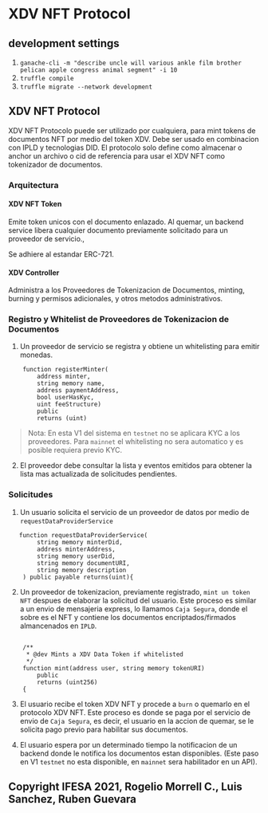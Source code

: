 # XDV NFT Protocol


## development settings

1. `ganache-cli -m "describe uncle will various ankle film brother pelican apple congress animal segment" -i 10`
2. `truffle compile`
3. `truffle migrate --network development`


## XDV NFT Protocol

XDV NFT Protocolo puede ser utilizado por cualquiera, para mint tokens de documentos NFT por medio del token XDV. Debe ser usado en combinacion con IPLD y tecnologias DID. El protocolo solo define como almacenar o anchor un archivo o cid de referencia para usar el XDV NFT como tokenizador de documentos.

### Arquitectura

#### XDV NFT Token

Emite token unicos con el documento enlazado. Al quemar, un backend service libera cualquier documento previamente solicitado para un proveedor de servicio.,

Se adhiere al estandar ERC-721.

#### XDV Controller

Administra a los Proveedores de Tokenizacion de Documentos, minting, burning y permisos adicionales, y otros metodos administrativos.

### Registro y Whitelist de Proveedores de Tokenizacion de Documentos

1. Un proveedor de servicio se registra y obtiene un whitelisting para emitir monedas.

```solidity
    function registerMinter(
        address minter,
        string memory name, 
        address paymentAddress,
        bool userHasKyc,
        uint feeStructure)
        public
        returns (uint)
```

>Nota: En esta V1 del sistema en `testnet` no se aplicara KYC a los proveedores. Para `mainnet` el whitelisting no sera automatico y es posible requiera previo KYC.

2. El proveedor debe consultar la lista y eventos emitidos para obtener la lista mas actualizada de solicitudes pendientes.

### Solicitudes

1. Un usuario solicita el servicio de un proveedor de datos por medio de `requestDataProviderService`

```solidity
   function requestDataProviderService(
        string memory minterDid,
        address minterAddress,
        string memory userDid,
        string memory documentURI,
        string memory description
    ) public payable returns(uint){
```

2. Un proveedor de tokenizacion, previamente registrado, `mint un token NFT` despues de elaborar la solicitud del usuario. Este proceso es similar a un envio de mensajeria express, lo llamamos `Caja Segura`, donde el sobre es el NFT y contiene los documentos encriptados/firmados almancenados en `IPLD`.

```solidity

    /**
     * @dev Mints a XDV Data Token if whitelisted
     */
    function mint(address user, string memory tokenURI)
        public
        returns (uint256)
    {
```

3. El usuario recibe el token XDV NFT y procede a `burn` o quemarlo en el protocolo XDV NFT. Este proceso es donde se paga por el servicio de envio de `Caja Segura`, es decir, el usuario en la accion de quemar, se le solicita pago previo para habilitar sus documentos.

4. El usuario espera por un determinado tiempo la notificacion de un backend donde le notifica los documentos estan disponibles. (Este paso en V1 `testnet` no esta disponible, en `mainnet` sera habilitador en un API).

## Copyright IFESA 2021, Rogelio Morrell C., Luis Sanchez, Ruben Guevara